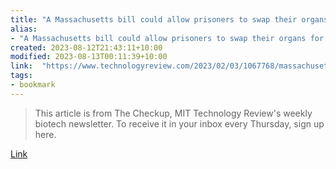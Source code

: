 ```yaml
---
title: "A Massachusetts bill could allow prisoners to swap their organs for their freedom"
alias:
- "A Massachusetts bill could allow prisoners to swap their organs for their freedom"
created: 2023-08-12T21:43:11+10:00
modified: 2023-08-13T00:11:39+10:00
link:  "https://www.technologyreview.com/2023/02/03/1067768/massachusetts-bill-prisoners-swap-organs-freedom/"
tags:
- bookmark
---
```


> This article is from The Checkup, MIT Technology Review's weekly biotech newsletter. To receive it in your inbox every Thursday, sign up here.

[Link](https://www.technologyreview.com/2023/02/03/1067768/massachusetts-bill-prisoners-swap-organs-freedom/)